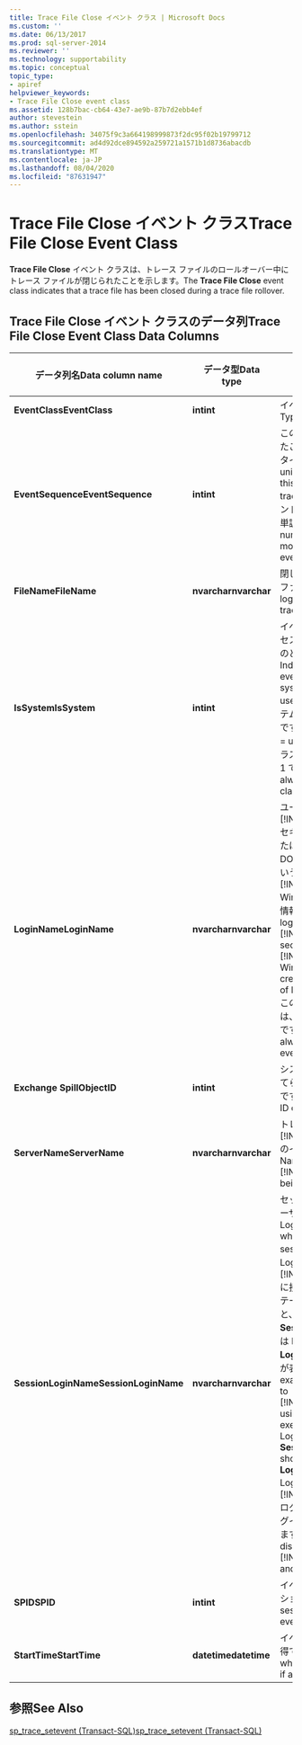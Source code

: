 ```yaml
---
title: Trace File Close イベント クラス | Microsoft Docs
ms.custom: ''
ms.date: 06/13/2017
ms.prod: sql-server-2014
ms.reviewer: ''
ms.technology: supportability
ms.topic: conceptual
topic_type:
- apiref
helpviewer_keywords:
- Trace File Close event class
ms.assetid: 128b7bac-cb64-43e7-ae9b-87b7d2ebb4ef
author: stevestein
ms.author: sstein
ms.openlocfilehash: 34075f9c3a664198999873f2dc95f02b19799712
ms.sourcegitcommit: ad4d92dce894592a259721a1571b1d8736abacdb
ms.translationtype: MT
ms.contentlocale: ja-JP
ms.lasthandoff: 08/04/2020
ms.locfileid: "87631947"
---
```

# <a name="trace-file-close-event-class"></a><span data-ttu-id="c7812-102">Trace File Close イベント クラス</span><span class="sxs-lookup"><span data-stu-id="c7812-102">Trace File Close Event Class</span></span>
  <span data-ttu-id="c7812-103">**Trace File Close** イベント クラスは、トレース ファイルのロールオーバー中にトレース ファイルが閉じられたことを示します。</span><span class="sxs-lookup"><span data-stu-id="c7812-103">The **Trace File Close** event class indicates that a trace file has been closed during a trace file rollover.</span></span>  
  
## <a name="trace-file-close-event-class-data-columns"></a><span data-ttu-id="c7812-104">Trace File Close イベント クラスのデータ列</span><span class="sxs-lookup"><span data-stu-id="c7812-104">Trace File Close Event Class Data Columns</span></span>  
  
|<span data-ttu-id="c7812-105">データ列名</span><span class="sxs-lookup"><span data-stu-id="c7812-105">Data column name</span></span>|<span data-ttu-id="c7812-106">データ型</span><span class="sxs-lookup"><span data-stu-id="c7812-106">Data type</span></span>|<span data-ttu-id="c7812-107">説明</span><span class="sxs-lookup"><span data-stu-id="c7812-107">Description</span></span>|<span data-ttu-id="c7812-108">列 ID</span><span class="sxs-lookup"><span data-stu-id="c7812-108">Column ID</span></span>|<span data-ttu-id="c7812-109">フィルターの適用</span><span class="sxs-lookup"><span data-stu-id="c7812-109">Filterable</span></span>|  
|----------------------|---------------|-----------------|---------------|----------------|  
|<span data-ttu-id="c7812-110">**EventClass**</span><span class="sxs-lookup"><span data-stu-id="c7812-110">**EventClass**</span></span>|<span data-ttu-id="c7812-111">**int**</span><span class="sxs-lookup"><span data-stu-id="c7812-111">**int**</span></span>|<span data-ttu-id="c7812-112">イベントの種類 = 150。</span><span class="sxs-lookup"><span data-stu-id="c7812-112">Type of event = 150.</span></span>|<span data-ttu-id="c7812-113">27</span><span class="sxs-lookup"><span data-stu-id="c7812-113">27</span></span>|<span data-ttu-id="c7812-114">いいえ</span><span class="sxs-lookup"><span data-stu-id="c7812-114">No</span></span>|  
|<span data-ttu-id="c7812-115">**EventSequence**</span><span class="sxs-lookup"><span data-stu-id="c7812-115">**EventSequence**</span></span>|<span data-ttu-id="c7812-116">**int**</span><span class="sxs-lookup"><span data-stu-id="c7812-116">**int**</span></span>|<span data-ttu-id="c7812-117">このトレースで起動されたこのイベントの固有のタイムスタンプ。</span><span class="sxs-lookup"><span data-stu-id="c7812-117">The unique timestamp of this event fired in this trace.</span></span> <span data-ttu-id="c7812-118">この数字は、イベントが起動されるたびに単調に増加します。</span><span class="sxs-lookup"><span data-stu-id="c7812-118">This number increases monotonically for each event fired.</span></span>|<span data-ttu-id="c7812-119">51</span><span class="sxs-lookup"><span data-stu-id="c7812-119">51</span></span>|<span data-ttu-id="c7812-120">いいえ</span><span class="sxs-lookup"><span data-stu-id="c7812-120">No</span></span>|  
|<span data-ttu-id="c7812-121">**FileName**</span><span class="sxs-lookup"><span data-stu-id="c7812-121">**FileName**</span></span>|<span data-ttu-id="c7812-122">**nvarchar**</span><span class="sxs-lookup"><span data-stu-id="c7812-122">**nvarchar**</span></span>|<span data-ttu-id="c7812-123">閉じられているトレース ファイルの論理名。</span><span class="sxs-lookup"><span data-stu-id="c7812-123">The logical name of the trace file being closed.</span></span>|<span data-ttu-id="c7812-124">36</span><span class="sxs-lookup"><span data-stu-id="c7812-124">36</span></span>|<span data-ttu-id="c7812-125">はい</span><span class="sxs-lookup"><span data-stu-id="c7812-125">Yes</span></span>|  
|<span data-ttu-id="c7812-126">**IsSystem**</span><span class="sxs-lookup"><span data-stu-id="c7812-126">**IsSystem**</span></span>|<span data-ttu-id="c7812-127">**int**</span><span class="sxs-lookup"><span data-stu-id="c7812-127">**int**</span></span>|<span data-ttu-id="c7812-128">イベントがシステム プロセスとユーザー プロセスのどちらで発生したか。</span><span class="sxs-lookup"><span data-stu-id="c7812-128">Indicates whether the event occurred on a system process or a user process.</span></span> <span data-ttu-id="c7812-129">1 = システム、NULL = ユーザーです。</span><span class="sxs-lookup"><span data-stu-id="c7812-129">1 = system, NULL = user.</span></span> <span data-ttu-id="c7812-130">このイベント クラスでは、この値は常に 1 です。</span><span class="sxs-lookup"><span data-stu-id="c7812-130">The value is always 1 for this event class.</span></span>|<span data-ttu-id="c7812-131">60</span><span class="sxs-lookup"><span data-stu-id="c7812-131">60</span></span>|<span data-ttu-id="c7812-132">はい</span><span class="sxs-lookup"><span data-stu-id="c7812-132">Yes</span></span>|  
|<span data-ttu-id="c7812-133">**LoginName**</span><span class="sxs-lookup"><span data-stu-id="c7812-133">**LoginName**</span></span>|<span data-ttu-id="c7812-134">**nvarchar**</span><span class="sxs-lookup"><span data-stu-id="c7812-134">**nvarchar**</span></span>|<span data-ttu-id="c7812-135">ユーザーのログイン名 ( [!INCLUDE[ssNoVersion](../../includes/ssnoversion-md.md)] セキュリティ ログインまたは DOMAIN\username という形式の [!INCLUDE[msCoName](../../includes/msconame-md.md)] Windows ログイン資格情報)。</span><span class="sxs-lookup"><span data-stu-id="c7812-135">Name of the login of the user (either [!INCLUDE[ssNoVersion](../../includes/ssnoversion-md.md)] security login or the [!INCLUDE[msCoName](../../includes/msconame-md.md)] Windows login credentials in the form of DOMAIN\username).</span></span> <span data-ttu-id="c7812-136">このイベント クラスでは、この値は常に "sa" です。</span><span class="sxs-lookup"><span data-stu-id="c7812-136">The value is always "sa" for this event class.</span></span>|<span data-ttu-id="c7812-137">11</span><span class="sxs-lookup"><span data-stu-id="c7812-137">11</span></span>|<span data-ttu-id="c7812-138">はい</span><span class="sxs-lookup"><span data-stu-id="c7812-138">Yes</span></span>|  
|<span data-ttu-id="c7812-139">**Exchange Spill**</span><span class="sxs-lookup"><span data-stu-id="c7812-139">**ObjectID**</span></span>|<span data-ttu-id="c7812-140">**int**</span><span class="sxs-lookup"><span data-stu-id="c7812-140">**int**</span></span>|<span data-ttu-id="c7812-141">システムによって割り当てられたトレースの ID です。</span><span class="sxs-lookup"><span data-stu-id="c7812-141">System-assigned ID of the trace.</span></span>|<span data-ttu-id="c7812-142">22</span><span class="sxs-lookup"><span data-stu-id="c7812-142">22</span></span>|<span data-ttu-id="c7812-143">はい</span><span class="sxs-lookup"><span data-stu-id="c7812-143">Yes</span></span>|  
|<span data-ttu-id="c7812-144">**ServerName**</span><span class="sxs-lookup"><span data-stu-id="c7812-144">**ServerName**</span></span>|<span data-ttu-id="c7812-145">**nvarchar**</span><span class="sxs-lookup"><span data-stu-id="c7812-145">**nvarchar**</span></span>|<span data-ttu-id="c7812-146">トレースされている [!INCLUDE[ssNoVersion](../../includes/ssnoversion-md.md)] のインスタンスの名前。</span><span class="sxs-lookup"><span data-stu-id="c7812-146">Name of the instance of [!INCLUDE[ssNoVersion](../../includes/ssnoversion-md.md)] being traced.</span></span>|<span data-ttu-id="c7812-147">26</span><span class="sxs-lookup"><span data-stu-id="c7812-147">26</span></span>|<span data-ttu-id="c7812-148">いいえ</span><span class="sxs-lookup"><span data-stu-id="c7812-148">No</span></span>|  
|<span data-ttu-id="c7812-149">**SessionLoginName**</span><span class="sxs-lookup"><span data-stu-id="c7812-149">**SessionLoginName**</span></span>|<span data-ttu-id="c7812-150">**nvarchar**</span><span class="sxs-lookup"><span data-stu-id="c7812-150">**nvarchar**</span></span>|<span data-ttu-id="c7812-151">セッションを開始したユーザーのログイン名。</span><span class="sxs-lookup"><span data-stu-id="c7812-151">Login name of the user who originated the session.</span></span> <span data-ttu-id="c7812-152">たとえば、Login1 を使用して [!INCLUDE[ssNoVersion](../../includes/ssnoversion-md.md)] に接続し、Login2 でステートメントを実行すると、 **SessionLoginName** には Login1 が表示され、 **LoginName** には Login2 が表示されます。</span><span class="sxs-lookup"><span data-stu-id="c7812-152">For example, if you connect to [!INCLUDE[ssNoVersion](../../includes/ssnoversion-md.md)] using Login1 and execute a statement as Login2, **SessionLoginName** shows Login1 and **LoginName** shows Login2.</span></span> <span data-ttu-id="c7812-153">この列には、 [!INCLUDE[ssNoVersion](../../includes/ssnoversion-md.md)] ログインと Windows ログインの両方が表示されます。</span><span class="sxs-lookup"><span data-stu-id="c7812-153">This column displays both [!INCLUDE[ssNoVersion](../../includes/ssnoversion-md.md)] and Windows logins.</span></span>|<span data-ttu-id="c7812-154">64</span><span class="sxs-lookup"><span data-stu-id="c7812-154">64</span></span>|<span data-ttu-id="c7812-155">はい</span><span class="sxs-lookup"><span data-stu-id="c7812-155">Yes</span></span>|  
|<span data-ttu-id="c7812-156">**SPID**</span><span class="sxs-lookup"><span data-stu-id="c7812-156">**SPID**</span></span>|<span data-ttu-id="c7812-157">**int**</span><span class="sxs-lookup"><span data-stu-id="c7812-157">**int**</span></span>|<span data-ttu-id="c7812-158">イベントが発生したセッションの ID。</span><span class="sxs-lookup"><span data-stu-id="c7812-158">ID of the session on which the event occurred.</span></span>|<span data-ttu-id="c7812-159">12</span><span class="sxs-lookup"><span data-stu-id="c7812-159">12</span></span>|<span data-ttu-id="c7812-160">はい</span><span class="sxs-lookup"><span data-stu-id="c7812-160">Yes</span></span>|  
|<span data-ttu-id="c7812-161">**StartTime**</span><span class="sxs-lookup"><span data-stu-id="c7812-161">**StartTime**</span></span>|<span data-ttu-id="c7812-162">**datetime**</span><span class="sxs-lookup"><span data-stu-id="c7812-162">**datetime**</span></span>|<span data-ttu-id="c7812-163">イベントの開始時刻 (取得できた場合)。</span><span class="sxs-lookup"><span data-stu-id="c7812-163">Time at which the event started, if available.</span></span>|<span data-ttu-id="c7812-164">14</span><span class="sxs-lookup"><span data-stu-id="c7812-164">14</span></span>|<span data-ttu-id="c7812-165">はい</span><span class="sxs-lookup"><span data-stu-id="c7812-165">Yes</span></span>|  
  
## <a name="see-also"></a><span data-ttu-id="c7812-166">参照</span><span class="sxs-lookup"><span data-stu-id="c7812-166">See Also</span></span>  
 [<span data-ttu-id="c7812-167">sp_trace_setevent &#40;Transact-SQL&#41;</span><span class="sxs-lookup"><span data-stu-id="c7812-167">sp_trace_setevent &#40;Transact-SQL&#41;</span></span>](/sql/relational-databases/system-stored-procedures/sp-trace-setevent-transact-sql)  
  
  

